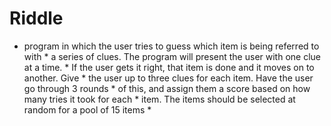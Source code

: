 # Riddle
 * program in which the user tries to guess which item is being referred to with  * a series of clues. The program will present the user with one clue at a time.  * If the user gets it right, that item is done and it moves on to another. Give  * the user up to three clues for each item. Have the user go through 3 rounds  * of this, and assign them a score based on how many tries it took for each  * item. The items should be selected at random for a pool of 15 items  * 
